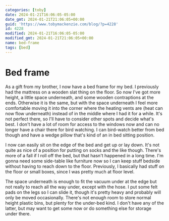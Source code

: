 ```yaml
---
categories: [toby]
date: 2024-01-21T16:06:05-05:00
date_gmt: 2024-01-21T21:06:05+00:00
guid: 'https://www.tobymackenzie.com/blog/?p=4228'
id: 4228
modified: 2024-01-21T16:06:05-05:00
modified_gmt: 2024-01-21T21:06:05+00:00
name: bed-frame
tags: [bed]
---
```


Bed frame
=========

As a gift from my brother, I now have a bed frame for my bed.  I previously had the mattress on a wooden slat thing on the floor.<!--more-->  So now I've got more height, a little space underneath, and some wooden contraptions at the ends.  Otherwise it is the same, but with the space underneath I feel more comfortable moving it into the corner where the heating vents are (heat can now flow underneath) instead of in the middle where I had it for a while.  It's not perfect there, so I'll have to consider other spots and decide what's best.  I don't have a lot of room for access to the windows now and can no longer have a chair there for bird watching.  I can bird-watch better from bed though and have a wedge pillow that's kind of an in bed sitting position.

I now can easily sit on the edge of the bed and get up or lay down.  It's not quite as nice of a position for putting on socks and the like though.  There's more of a fall if I roll off the bed, but that hasn't happened in a long time.  I'm gonna need some side-table like furniture now so I can keep stuff bedside without having to reach down to the floor.  Previously, I basically had stuff on the floor or small boxes, since I was pretty much at floor level.

The space underneath is enough to fit the vacuum under at the edge but not really to reach all the way under, except with the hose.  I put some felt pads on the legs so I can slide it, though it's pretty heavy and probably will only be moved occasionally.  There's not enough room to store normal height plastic bins, but plenty for the under-bed kind.  I don't have any of the latter, but may want to get some now or do something else for storage under there.
